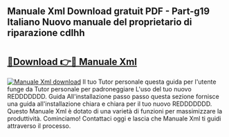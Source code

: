 ## Manuale Xml Download gratuit PDF - Part-g19 Italiano Nuovo manuale del proprietario di riparazione cdIhh

# <h2><a href="http://dfgi6v.blite.top/?on=Manuale+Xml">🔗Download 👉🔴 Manuale Xml</a></h2>

[![Manuale Xml download](https://i.imgur.com/lujVjoI.png)](http://dfgi6v.blite.top/?on=Manuale+Xml)
Il tuo Tutor personale questa guida per l'utente funge da Tutor personale per padroneggiare L'uso del tuo nuovo REDDDDDDD. Guida All'installazione passo passo questa sezione fornisce una guida all'installazione chiara e chiara per il tuo nuovo REDDDDDDD. Questo Manuale Xml è dotato di una varietà di funzioni per massimizzare la produttività. Cominciamo! Contattaci oggi e lascia che Manuale Xml ti guidi attraverso il processo.
